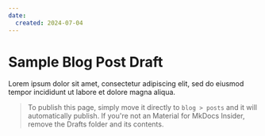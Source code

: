 ```yaml
---
date:
  created: 2024-07-04
---
```


# Sample Blog Post Draft

Lorem ipsum dolor sit amet, consectetur adipiscing elit, sed do eiusmod tempor incididunt ut labore et dolore magna aliqua.

>To publish this page, simply move it directly to `blog > posts` and it will automatically publish. If you're not an Material for MkDocs Insider, remove the Drafts folder and its contents.